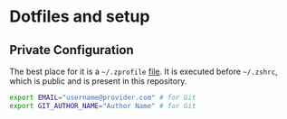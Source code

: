 # Dotfiles and setup

## Private Configuration

The best place for it is a `~/.zprofile` [file](https://zsh.sourceforge.io/Doc/Release/Files.html).
It is executed before `~/.zshrc`, which is public and is present in this repository.

```sh
export EMAIL="username@provider.com" # for Git
export GIT_AUTHOR_NAME="Author Name" # for Git
```
